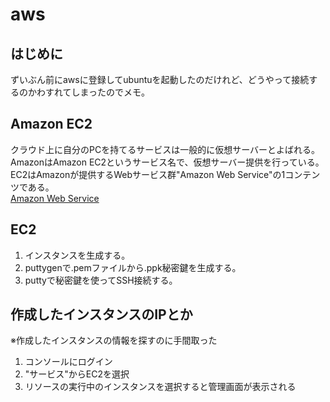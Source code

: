 # aws
## はじめに
ずいぶん前にawsに登録してubuntuを起動したのだけれど、どうやって接続するのかわすれてしまったのでメモ。

## Amazon EC2
クラウド上に自分のPCを持てるサービスは一般的に仮想サーバーとよばれる。  
AmazonはAmazon EC2というサービス名で、仮想サーバー提供を行っている。  
EC2はAmazonが提供するWebサービス群"Amazon Web Service"の1コンテンツである。  
[Amazon Web Service](https://aws.amazon.com/jp/) 

## EC2
1. インスタンスを生成する。
3. puttygenで.pemファイルから.ppk秘密鍵を生成する。
2. puttyで秘密鍵を使ってSSH接続する。

## 作成したインスタンスのIPとか
※作成したインスタンスの情報を探すのに手間取った
1. コンソールにログイン
2. "サービス"からEC2を選択
3. リソースの実行中のインスタンスを選択すると管理画面が表示される
